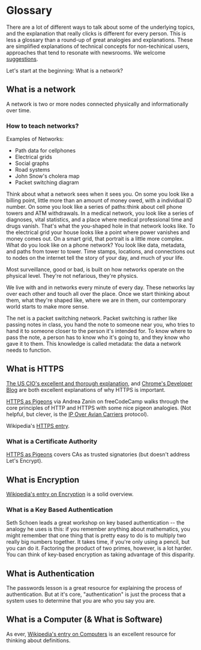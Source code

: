 # Glossary

There are a lot of different ways to talk about some of the underlying topics, and the explanation that really clicks is different for every person. This is less a glossary than a round-up of great analogies and explanations. These are simplified explanations of technical concepts for non-techinical users,  approaches that tend to resonate with newsrooms. We welcome [suggestions](docs/contributing.md).

Let's start at the beginning: What is a network?

## What is a network

A network is two or more nodes connected physically and informationally over time.

### How to teach networks?

Examples of Networks:
* Path data for cellphones
* Electrical grids
* Social graphs
* Road systems
* John Snow's cholera map
* Packet switching diagram

Think about what a network sees when it sees you. On some you look like a billing point, little more than an amount of money owed, with a individual ID number. On some you look like a series of paths: think about cell phone towers and ATM withdrawals. In a medical network, you look like a series of diagnoses, vital statistics, and a place where medical professional time and drugs vanish. That's what the you-shaped hole in that network looks like. To the electrical grid your house looks like a point where power vanishes and money comes out. On a smart grid, that portrait is a little more complex. What do you look like on a phone network? You look like data, metadata, and paths from tower to tower. Time stamps, locations, and connections out to nodes on the internet tell the story of your day, and much of your life.

Most surveillance, good or bad, is built on how networks operate on the physical level. They're not nefarious, they're physics.

We live with and in networks every minute of every day. These networks lay over each other and touch all over the place. Once we start thinking about them, what they're shaped like, where we are in them, our contemporary world starts to make more sense.

The net is a packet switching network. Packet switching is rather like passing notes in class, you hand the note to someone near you, who tries to hand it to someone closer to the person it's intended for. To know where to pass the note, a person has to know who it's going to, and they know who gave it to them. This knowledge is called metadata: the data a network needs to function.

## What is HTTPS

[The US CIO's excellent and thorough explanation](https://https.cio.gov/everything/), and [Chrome's Developer Blog](https://developers.google.com/web/fundamentals/security/encrypt-in-transit/why-https) are both excellent explanations of why HTTPS is important.

[HTTPS as Pigeons](https://medium.freecodecamp.org/https-explained-with-carrier-pigeons-7029d2193351) via Andrea Zanin on freeCodeCamp walks through the core principles of HTTP and HTTPS with some nice pigeon analogies. (Not helpful, but clever, is the [IP Over Avian Carriers](https://en.wikipedia.org/wiki/IP_over_Avian_Carriers) protocol).

Wikipedia's [HTTPS entry](https://en.wikipedia.org/wiki/HTTPS).

### What is a Certificate Authority

[HTTPS as Pigeons](https://medium.freecodecamp.org/https-explained-with-carrier-pigeons-7029d2193351) covers CAs as trusted signatories (but doesn't address Let's Encrypt).


## What is Encryption

[Wikipedia's entry on Encryption](https://en.wikipedia.org/wiki/Encryption) is a solid overview.

### What is a Key Based Authentication

Seth Schoen leads a great workshop on key based authentication -- the analogy he uses is this: if you remember anything about mathematics, you might remember that one thing that is pretty easy to do is to multiply two really big numbers together. It takes time, if you're only using a pencil, but you can do it. Factoring the product of two primes, however, is a lot harder.  You can think of key-based encryption as taking advantage of this disparity.


## What is Authentication

The passwords lesson is a great resource for explaining the process of authentication. But at it's core, "authentication" is just the process that a system uses to determine that you are who you say you are.

## What is a Computer (& What is Software)

As ever, [Wikipedia's entry on Computers](https://en.wikipedia.org/wiki/Computer) is an excellent resource for thinking about definitions.
